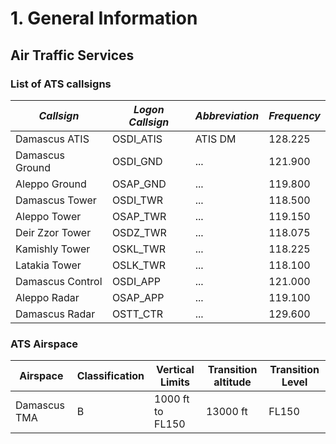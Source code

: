 # 1. General Information

## Air Traffic Services 

### List of ATS callsigns

| ***Callsign*** | ***Logon Callsign*** | ***Abbreviation*** | ***Frequency*** |
| -------------- | -------------------- | ------------------ | --------------- | 
| Damascus ATIS | OSDI_ATIS | ATIS DM | 128.225 |
| Damascus Ground | OSDI_GND | ... | 121.900 |
| Aleppo Ground | OSAP_GND | ... | 119.800 |
| Damascus Tower | OSDI_TWR | ... | 118.500 |
| Aleppo Tower | OSAP_TWR | ... | 119.150 |
| Deir Zzor Tower | OSDZ_TWR | ... | 118.075 |
| Kamishly Tower | OSKL_TWR | ... | 118.225 |
| Latakia Tower | OSLK_TWR | ... | 118.100 |
| Damascus Control | OSDI_APP | ... | 121.000 |
| Aleppo Radar | OSAP_APP | ... | 119.100 |
| Damascus Radar | OSTT_CTR | ... | 129.600 |

### ATS Airspace

| **Airspace** | **Classification** | **Vertical Limits** | **Transition altitude** | **Transition Level** |
| ------------ | ------------------ | ------------------- | ----------------------- | -------------------- |
| Damascus TMA | B | 1000 ft to FL150 | 13000 ft | FL150 |
